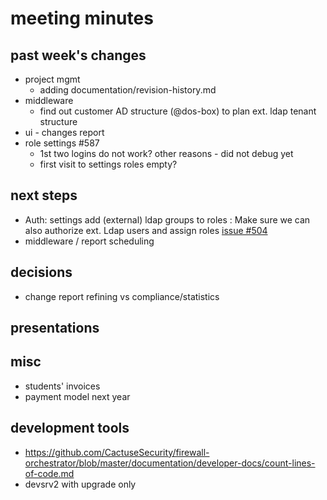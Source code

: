 
# meeting minutes

## past week's changes
- project mgmt
  - adding documentation/revision-history.md
- middleware
  - find out customer AD structure (@dos-box) to plan ext. ldap tenant structure
- ui - changes report
- role settings #587
  - 1st two logins do not work? other reasons - did not debug yet
  - first visit to settings roles empty?

## next steps
- Auth: settings add (external) ldap groups to roles : Make sure we can also authorize ext. Ldap users and assign roles [issue #504](issue)
- middleware / report scheduling

## decisions
- change report refining vs compliance/statistics

## presentations

## misc
- students' invoices
- payment model next year

## development tools
- https://github.com/CactuseSecurity/firewall-orchestrator/blob/master/documentation/developer-docs/count-lines-of-code.md
- devsrv2 with upgrade only
